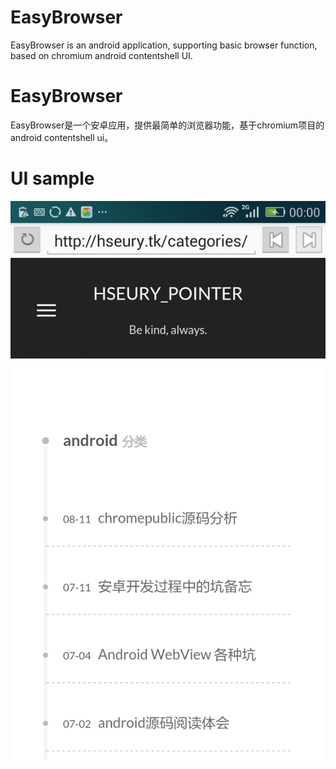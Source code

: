 # EasyBrowser
EasyBrowser is an android application, supporting basic browser function, based on chromium android contentshell UI.

# EasyBrowser
EasyBrowser是一个安卓应用，提供最简单的浏览器功能，基于chromium项目的android contentshell ui。

# UI sample
![EasyBrowserScreenUI](./img/EasyBrowser.png)